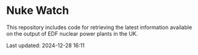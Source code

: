 # Nuke Watch

This repository includes code for retrieving the latest information available on the output of EDF nuclear power plants in the UK.

Last updated: 2024-12-28 16:11